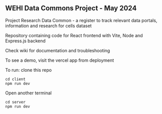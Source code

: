 ## WEHI Data Commons Project - May 2024

Project Research Data Common - a register to track relevant data portals, information and research for cells dataset

Repository containing code for React frontend with Vite, Node and Express.js backend

Check wiki for documentation and troubleshooting

To see a demo, visit the vercel app from deployment

To run: clone this repo

```
cd client
npm run dev
```
Open another terminal
```
cd server
npm run dev
```

